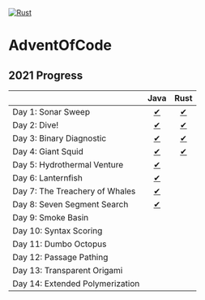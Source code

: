 [![Rust](https://github.com/LeszczyTom/AdventOfCode/actions/workflows/rust.yml/badge.svg)](https://github.com/LeszczyTom/AdventOfCode/actions/workflows/rust.yml)
# AdventOfCode

## 2021 Progress

|                                                                                     | Java | Rust |
|----------------------------------------------------------------------------------------|:--------:|:--------:|
| Day 1: Sonar Sweep                                   |   [✔](java/src/com/aoc/Day01/Day01.java)    |   [✔](rust/advent/src/days/day_1.rs)    |
|  Day 2: Dive!                                        |   [✔](java/src/com/aoc/Day02/Day02.java)    |   [✔](rust/advent/src/days/day_2.rs)    |
|  Day 3: Binary Diagnostic  |   [✔](java/src/com/aoc/Day03/Day03.java )    |   [✔](rust/advent/src/days/day_3.rs)    |
|  Day 4: Giant Squid    |   [✔](java/src/com/aoc/Day04/Day04.java)    |   [✔](rust/advent/src/days/day_4.rs)     |
|  Day 5: Hydrothermal Venture |   [✔](java/src/com/aoc/Day05/Day05.java)     |       |
|  Day 6: Lanternfish|   [✔](java/src/com/aoc/Day06/Day06.java)     |       |
|  Day 7: The Treachery of Whales |   [✔](java/src/com/aoc/Day07/Day07.java)    |       |
|   Day 8: Seven Segment Search |   [✔](java/src/com/aoc/Day08/Day08.java)    |        |
|  Day 9: Smoke Basin |        |        |
|  Day 10: Syntax Scoring |        |        |
|   Day 11: Dumbo Octopus |        |        |
|   Day 12: Passage Pathing |        |        |
|   Day 13: Transparent Origami |        |        |
|   Day 14: Extended Polymerization |        |        |
